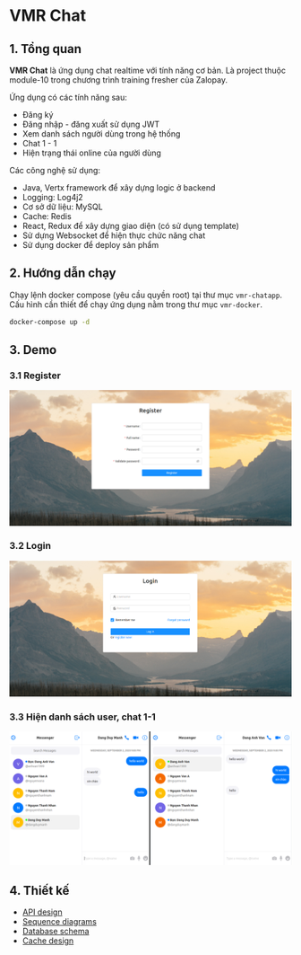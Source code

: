 # VMR Chat

## 1. Tổng quan

__VMR Chat__ là ứng dụng chat realtime với tính năng cơ bản. Là project thuộc module-10 trong chương trình training fresher của Zalopay.

Ứng dụng có các tính năng sau:

- Đăng ký
- Đăng nhập - đăng xuất sử dụng JWT
- Xem danh sách người dùng trong hệ thống
- Chat 1 - 1
- Hiện trạng thái online của người dùng

Các công nghệ sử dụng:

- Java, Vertx framework để xây dựng logic ở backend
- Logging: Log4j2
- Cơ sở dữ liệu: MySQL
- Cache: Redis
- React, Redux để xây dựng giao diện (có sử dụng template)
- Sử dựng Websocket để hiện thực chức năng chat
- Sử dụng docker để deploy sản phẩm

## 2. Hướng dẫn chạy

Chạy lệnh docker compose (yêu cầu quyền root) tại thư mục `vmr-chatapp`. Cấu hình cần thiết để chạy ứng dụng nằm trong thư mục `vmr-docker`.

```bash
docker-compose up -d
```

## 3. Demo

### 3.1 Register

![Register](report/img/demo/register.png)

### 3.2 Login

![Login](report/img/demo/login.png)

### 3.3 Hiện danh sách user, chat 1-1

![Chat](report/img/demo/chat.png)

## 4. Thiết kế

- [API design](https://app.swaggerhub.com/apis-docs/anhvan1999/vmr-chat/1.0.0)
- [Sequence diagrams](report/doc/sequence-diagrams.md)
- [Database schema](report/doc/database-diagrams.md)
- [Cache design](report/doc/cache-design.md)
